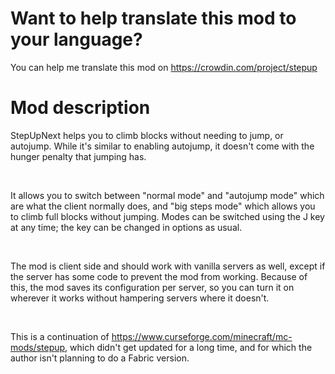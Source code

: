 Want to help translate this mod to your language?
======================================
You can help me translate this mod on https://crowdin.com/project/stepup

Mod description
===============
StepUpNext helps you to climb blocks without needing to jump, or autojump. While it's similar to enabling autojump, it doesn't come with the hunger penalty that jumping has.

 

It allows you to switch between "normal mode" and "autojump mode" which are what the client normally does, and "big steps mode" which allows you to climb full blocks without jumping. Modes can be switched using the J key at any time; the key can be changed in options as usual.

 

The mod is client side and should work with vanilla servers as well, except if the server has some code to prevent the mod from working. Because of this, the mod saves its configuration per server, so you can turn it on wherever it works without hampering servers where it doesn't.

 

This is a continuation of https://www.curseforge.com/minecraft/mc-mods/stepup, which didn't get updated for a long time, and for which the author isn't planning to do a Fabric version.
